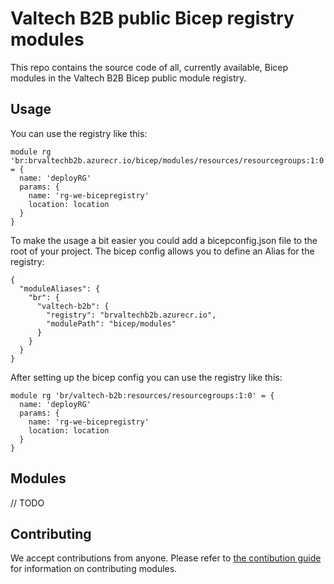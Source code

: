 # Valtech B2B public Bicep registry modules
This repo contains the source code of all, currently available, Bicep modules in the Valtech B2B Bicep public module registry.

## Usage
You can use the registry like this:
```
module rg 'br:brvaltechb2b.azurecr.io/bicep/modules/resources/resourcegroups:1:0' = {
  name: 'deployRG'
  params: {
    name: 'rg-we-bicepregistry'
    location: location
  }
}
```

To make the usage a bit easier you could add a bicepconfig.json file to the root of your project.
The bicep config allows you to define an Alias for the registry:
```
{
  "moduleAliases": {
    "br": {
      "valtech-b2b": {
        "registry": "brvaltechb2b.azurecr.io",
        "modulePath": "bicep/modules"
      }
    }
  }
}
```

After setting up the bicep config you can use the registry like this:
```
module rg 'br/valtech-b2b:resources/resourcegroups:1:0' = {
  name: 'deployRG'
  params: {
    name: 'rg-we-bicepregistry'
    location: location
  }
}
```
## Modules

// TODO

## Contributing
We accept contributions from anyone. Please refer to [the contibution guide](./CONTRIBUTING.md) for information on contributing modules.